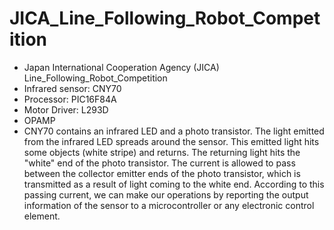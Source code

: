 # JICA_Line_Following_Robot_Competition

- Japan International Cooperation Agency (JICA) Line_Following_Robot_Competition
- Infrared sensor: CNY70
- Processor: PIC16F84A
- Motor Driver: L293D
- OPAMP
- CNY70 contains an infrared LED and a photo transistor. The light emitted from the infrared LED spreads around the sensor. This emitted light hits some objects (white stripe) and returns. The returning light hits the "white" end of the photo transistor. The current is allowed to pass between the collector emitter ends of the photo transistor, which is transmitted as a result of light coming to the white end. According to this passing current, we can make our operations by reporting the output information of the sensor to a microcontroller or any electronic control element.
